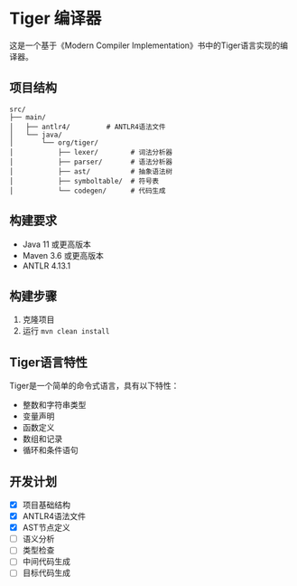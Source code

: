 # Tiger 编译器

这是一个基于《Modern Compiler Implementation》书中的Tiger语言实现的编译器。

## 项目结构

```
src/
├── main/
│   ├── antlr4/         # ANTLR4语法文件
│   └── java/
│       └── org/tiger/
│           ├── lexer/        # 词法分析器
│           ├── parser/       # 语法分析器
│           ├── ast/          # 抽象语法树
│           ├── symboltable/  # 符号表
│           └── codegen/      # 代码生成
```

## 构建要求

- Java 11 或更高版本
- Maven 3.6 或更高版本
- ANTLR 4.13.1

## 构建步骤

1. 克隆项目
2. 运行 `mvn clean install`

## Tiger语言特性

Tiger是一个简单的命令式语言，具有以下特性：

- 整数和字符串类型
- 变量声明
- 函数定义
- 数组和记录
- 循环和条件语句

## 开发计划

- [x] 项目基础结构
- [x] ANTLR4语法文件
- [x] AST节点定义
- [ ] 语义分析
- [ ] 类型检查
- [ ] 中间代码生成
- [ ] 目标代码生成 
